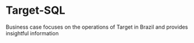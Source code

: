 # Target-SQL
Business case focuses on the operations of Target in Brazil and provides insightful information
